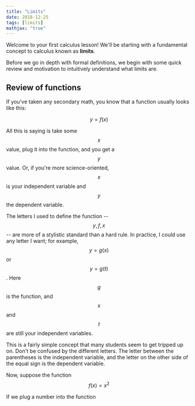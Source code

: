 ```yaml
---
title: "Limits"
date: 2018-12-25
tags: [limits]
mathjax: "true"
---
```


Welcome to your first calculus lesson! We'll be starting with a fundamental concept to calculus known as **limits**.

Before we go in depth with formal definitions, we begin with some quick review and motivation to intuitively understand what limits are.

## Review of functions

If you've taken any secondary math, you know that a function usually looks like this:

$$
y = f(x)
$$

All this is saying is take some $$x$$ value, plug it into the function, and you get a $$y$$ value. Or, if you're more science-oriented, $$x$$ is your independent variable and $$y$$ the dependent variable.

The letters I used to define the function -- $$y,\,f,\,x$$ -- are more of a stylistic standard than a hard rule. In practice, I could use any letter I want; for example, $$y = g(x)$$ or $$y = g(t)$$. Here $$g$$ is the function, and $$x$$ and $$t$$ are still your independent variables.

This is a fairly simple concept that many students seem to get tripped up on. Don't be confused by the different letters. The letter between the parentheses is the independent variable, and the letter on the other side of the equal sign is the dependent variable.

Now, suppose the function $$f(x) = x^2$$

If we plug a number into the function
